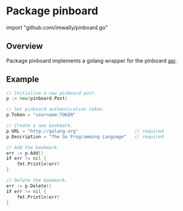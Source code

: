 # Package pinboard

import "github.com/imwally/pinboard.go"

## Overview

Package pinboard implements a golang wrapper for the
pinboard [api](https://pinboard.in/api/).

## Example

```go
// Initialise a new pinboard post.
p := new(pinboard.Post)

// Set pinboard authentication token.
p.Token = "username:TOKEN"

// Create a new bookmark.
p.URL = "http://golang.org"                     // required
p.Description = "The Go Programming Language"   // required

// Add the bookmark.
err := p.Add()
if err != nil {
	fmt.Println(err)
}

// Delete the bookmark.
err := p.Delete()
if err != nil {
	fmt.Println(err)
}
```
